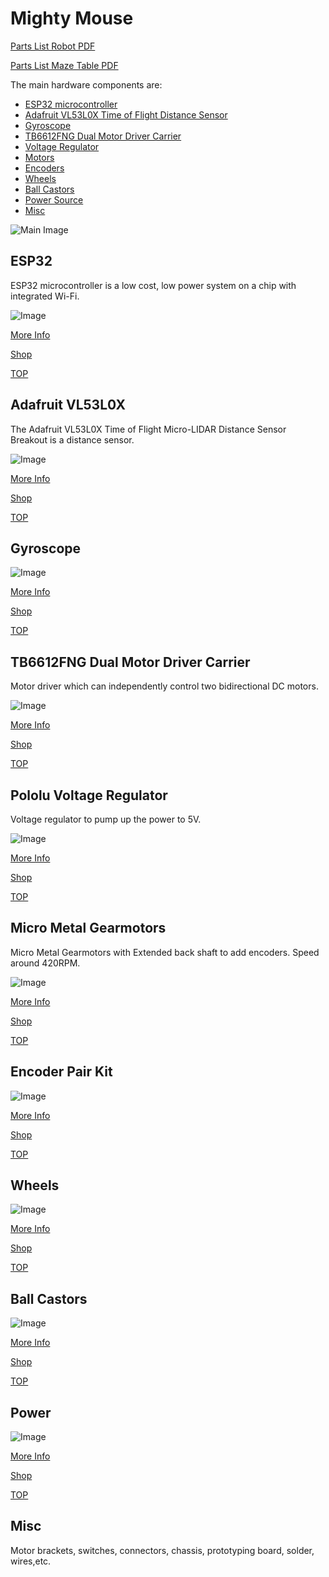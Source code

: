 # Mighty Mouse

[Parts List Robot PDF](https://raw.githubusercontent.com/ziqbal/salmon-robotics/master/hardware/partslist-salmonrobotics-robo-car.pdf)

[Parts List Maze Table PDF](https://raw.githubusercontent.com/ziqbal/salmon-robotics/master/hardware/partslist-salmonrobotics-maze-table.pdf)

The main hardware components are:

* [ESP32 microcontroller](#esp32)
* [Adafruit VL53L0X Time of Flight Distance Sensor](#Adafruit-VL53L0X)
* [Gyroscope](#Gyroscope)
* [TB6612FNG Dual Motor Driver Carrier](#TB6612FNG-Dual-Motor-Driver-Carrier)
* [Voltage Regulator](#Pololu-Voltage-Regulator)
* [Motors](#Micro-Metal-Gearmotors)
* [Encoders](#Encoder-Pair-Kit)
* [Wheels](#wheels)
* [Ball Castors](#ball-castors)
* [Power Source](#power)
* [Misc](#misc)


![Main Image](images/main.jpg)


## ESP32

ESP32 microcontroller is a low cost, low power system on a chip with integrated Wi-Fi.

![Image](images/esp32.jpg)

[More Info](https://www.espressif.com/en/products/hardware/esp32-devkitc/overview)

[Shop](https://grobotronics.com/esp32-development-board-esp32-devkitc-32d.html)

[TOP](#mighty-mouse)

## Adafruit VL53L0X 

The Adafruit VL53L0X Time of Flight Micro-LIDAR Distance Sensor Breakout is a distance sensor.

![Image](images/VL53L0X.jpg)

[More Info](https://learn.adafruit.com/adafruit-vl53l0x-micro-lidar-distance-sensor-breakout)

[Shop](https://grobotronics.com/adafruit-vl53l0x-time-of-flight-distance-sensor-30-to-1000mm.html)

[TOP](#mighty-mouse)

## Gyroscope 

![Image](images/gyroscope.jpg)

[More Info](https://www.invensense.com/products/motion-tracking/6-axis/mpu-6050/)

[Shop](https://grobotronics.com/gy-521-mpu6050-3-axis-gyroscope-and-accelerometer-imu.html)

[TOP](#mighty-mouse)


## TB6612FNG Dual Motor Driver Carrier 

Motor driver which can independently control two bidirectional DC motors.

![Image](images/TB6612FNG.jpg)

[More Info](https://www.pololu.com/product/713/)

[Shop](https://grobotronics.com/tb6612fng-dual-motor-driver-carrier.html)

[TOP](#mighty-mouse)

## Pololu Voltage Regulator 

Voltage regulator to pump up the power to 5V.

![Image](images/voltageregulator.jpg)

[More Info](https://www.pololu.com/product/2562/)

[Shop](https://grobotronics.com/pololu-5v-1.4a-step-up-voltage-regulator-u3v12f5-2115.html)

[TOP](#mighty-mouse)

## Micro Metal Gearmotors 

Micro Metal Gearmotors with Extended back shaft to add encoders.
Speed around 420RPM.

![Image](images/motor.jpg)

[More Info](https://www.pololu.com/product/2562/)

[Shop](https://grobotronics.com/micro-metal-gearmotor-extended-back-shaft-420rpm.html)

[TOP](#mighty-mouse)

## Encoder Pair Kit

![Image](images/encoders.jpg)

[More Info](https://www.pololu.com/product/2591)

[Shop](https://grobotronics.com/magnetic-encoder-pair-kit-12-cpr-2.7-18v-hpcb-compatible.html)

[TOP](#mighty-mouse)

## Wheels

![Image](images/wheels.jpg)

[More Info](https://www.pololu.com/product/1425)

[Shop](https://grobotronics.com/pololu-wheel-70x8mm-pair-black.html)

[TOP](#mighty-mouse)


## Ball Castors

![Image](images/ballcastor.jpg)

[More Info](https://grobotronics.com/ball-caster-metal.html)

[Shop](https://grobotronics.com/ball-caster-metal.html)

[TOP](#mighty-mouse)



## Power

![Image](images/power.jpg)

[More Info](https://grobotronics.com/3x-with-wires.html)

[Shop](https://grobotronics.com/3x-with-wires.html)

[TOP](#mighty-mouse)

## Misc

Motor brackets, switches, connectors, chassis, prototyping board, solder, wires,etc.


